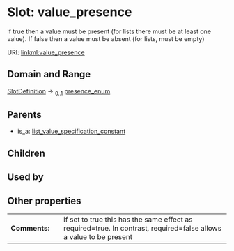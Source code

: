 
# Slot: value_presence


if true then a value must be present (for lists there must be at least one value). If false then a value must be absent (for lists, must be empty)

URI: [linkml:value_presence](https://w3id.org/linkml/value_presence)


## Domain and Range

[SlotDefinition](SlotDefinition.md) &#8594;  <sub>0..1</sub> [presence_enum](presence_enum.md)

## Parents

 *  is_a: [list_value_specification_constant](list_value_specification_constant.md)

## Children


## Used by


## Other properties

|  |  |  |
| --- | --- | --- |
| **Comments:** | | if set to true this has the same effect as required=true. In contrast, required=false allows a value to be present |

